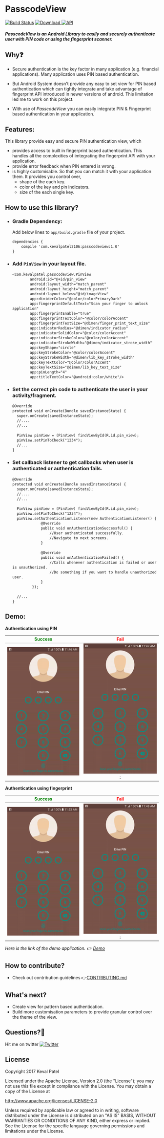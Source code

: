 # PasscodeView
[![Build Status](https://travis-ci.org/kevalpatel2106/PasscodeView.svg?branch=master)](https://travis-ci.org/kevalpatel2106/PasscodeView) [ ![Download](https://api.bintray.com/packages/kevalpatel2106/maven/PasscodeView/images/download.svg) ](https://bintray.com/kevalpatel2106/maven/PasscodeView/_latestVersion) [![API](https://img.shields.io/badge/API-16%2B-orange.svg?style=flat)](https://android-arsenal.com/api?level=16)

##### PasscodeView is an Android Library to easily and securely authenticate user with PIN code or using the fingerprint scanner.


## Why❓
- Secure authentication is the key factor in many application (e.g. financial applications). Many application uses PIN based authentication. 
- But Android System doesn't provide any easy to set view for PIN based authentication which can tightly integrate and take advantage of fingerprint API introduced in newer versions of android. This limitation led me to work on this project.

- With use of *PasscodeView* you can easily integrate PIN & Fingerprint based authentication in your application. 


## Features:
This library provide easy and secure PIN authentication view, which
- provides access to built in fingerprint based authentication. This handles all the complexities of imtegrating the fingerprint API with your application.
- provide error feedback when PIN entered is wrong.
- is highly customisable. So that you can match it with your application them. It provides you control over,
  - shape of the each key.
  - color of the key and pin indicators.
  - size of the each single key.
  

## How to use this library?
- ### Gradle Dependency:
  Add below lines to `app/build.gradle` file of your project.
  ```
  dependencies {
      compile 'com.kevalpatel2106:passcodeview:1.0'
  }
  ```
  
- ### Add `PinView` in your layout file.
  ```
  <com.kevalpatel.passcodeview.PinView
          android:id="@+id/pin_view"
          android:layout_width="match_parent"
          android:layout_height="match_parent"
          android:layout_below="@id/imageView"
          app:dividerColor="@color/colorPrimaryDark"
          app:fingerprintDefaultText="Scan your finger to unlock application"
          app:fingerprintEnable="true"
          app:fingerprintTextColor="@color/colorAccent"
          app:fingerprintTextSize="@dimen/finger_print_text_size"
          app:indicatorRadius="@dimen/indicator_radius"
          app:indicatorSolidColor="@color/colorAccent"
          app:indicatorStrokeColor="@color/colorAccent"
          app:indicatorStrokeWidth="@dimen/indicator_stroke_width"
          app:keyShape="circle"
          app:keyStrokeColor="@color/colorAccent"
          app:keyStrokeWidth="@dimen/lib_key_stroke_width"
          app:keyTextColor="@color/colorAccent"
          app:keyTextSize="@dimen/lib_key_text_size"
          app:pinLength="4"
          app:titleTextColor="@android:color/white"/>
  ```
  
- ### Set the correct pin code to authenticate the user in your activity/fragment.
  ```
  @Override
  protected void onCreate(Bundle savedInstanceState) {
    super.onCreate(savedInstanceState);
    //....
    //...
          
    PinView pinView = (PinView) findViewById(R.id.pin_view);
    pinView.setPinToCheck("1234");
    //...
  }
  ```

- ### Set callback listener to get callbacks when user is authenticated or authentication fails.
  ```
  @Override
  protected void onCreate(Bundle savedInstanceState) {
    super.onCreate(savedInstanceState);
    //....
    //...
          
    PinView pinView = (PinView) findViewById(R.id.pin_view);
    pinView.setPinToCheck("1234");
    pinView.setAuthenticationListener(new AuthenticationListener() {
               @Override
               public void onAuthenticationSuccessful() {
                   //User authenticated successfully.
                   //Navigate to next screens.
               }
   
               @Override
               public void onAuthenticationFailed() {
                   //Calls whenever authentication is failed or user is unauthorized.
                   //Do something if you want to handle unauthorized user.
               }
           });
           
    //...
  }
  ```

## Demo: 
**Authentication using PIN**

|<font color="green">Success</font>|<font color="red">Fail</font>|
|:---:|:---:|
|![PIN Success](/resource/pin_success.gif)|![PIN Failed](/resource/pin_failed.gif):|

**Authentication using fingerprint**

|<font color="green">Success</font>|<font color="red">Fail</font>|
|:---:|:---:|
|![Fingerprint Success](/resource/fingerprint_success.gif)|![Fingerprint Failed](/resource/fingerprint_failed.gif):|

*Here is the link of the demo application. 👉 [Demo](resource/sample.apk)*


## How to contribute?
* Check out contribution guidelines 👉[CONTRIBUTING.md](https://github.com/kevalpatel2106/PasscodeView/blob/master/CONTRIBUTING.md)


## What's next?
- Create view for pattern based authentication.
- Build more customisation parameters to provide granular control over the theme of the view. 


## Questions?🤔
Hit me on twitter [![Twitter](https://img.shields.io/badge/Twitter-@kevalpatel2106-blue.svg?style=flat)](https://twitter.com/kevalpatel2106)


## License
Copyright 2017 Keval Patel

Licensed under the Apache License, Version 2.0 (the "License"); you may not use this file except in compliance with the License. You may obtain a copy of the License at

http://www.apache.org/licenses/LICENSE-2.0

Unless required by applicable law or agreed to in writing, software distributed under the License is distributed on an "AS IS" BASIS, WITHOUT WARRANTIES OR CONDITIONS OF ANY KIND, either express or implied. See the License for the specific language governing permissions and limitations under the License.

